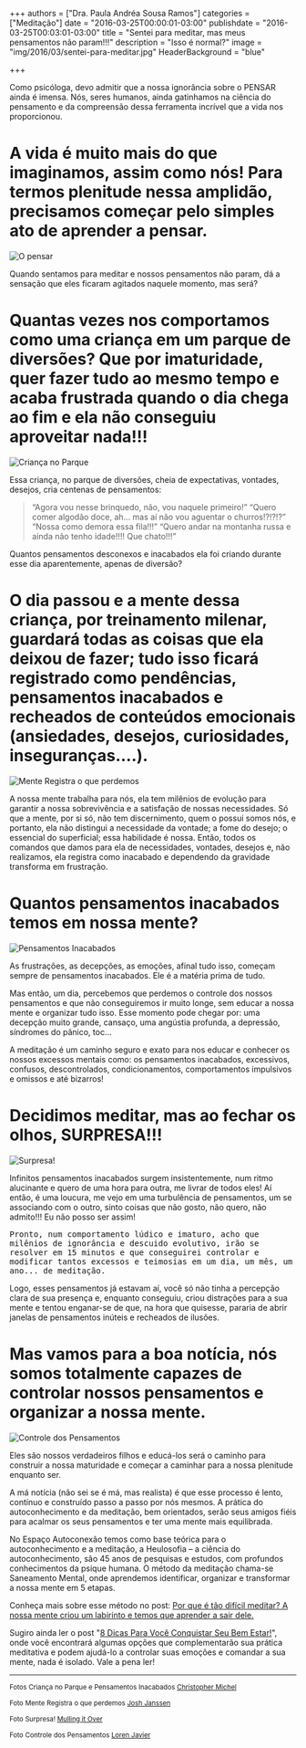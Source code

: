 +++
authors = ["Dra. Paula Andréa Sousa Ramos"]
categories = ["Meditação"]
date = "2016-03-25T00:00:01-03:00"
publishdate = "2016-03-25T00:03:01-03:00"
title = "Sentei para meditar, mas meus pensamentos não param!!!"
description = "Isso é normal?"
image = "img/2016/03/sentei-para-meditar.jpg"
HeaderBackground = "blue"

+++



Como psicóloga, devo admitir que a nossa ignorância sobre o PENSAR ainda é imensa. Nós, seres humanos, ainda gatinhamos na ciência do pensamento e da compreensão dessa ferramenta incrível que a vida nos proporcionou.

# A vida é muito mais do que imaginamos, assim como nós! Para termos plenitude nessa amplidão, precisamos começar pelo simples ato de aprender a pensar.

![O pensar](https://s3-sa-east-1.amazonaws.com/blog.autoconexao.org.br/img/2016/02/o-pensar.jpg)

Quando sentamos para meditar e nossos pensamentos não param, dá a sensação que eles ficaram agitados naquele momento, mas será?

# Quantas vezes nos comportamos como uma criança em um parque de diversões? Que por imaturidade, quer fazer tudo ao mesmo tempo e acaba frustrada quando o dia chega ao fim e ela não conseguiu aproveitar nada!!!

![Criança no Parque](https://s3-sa-east-1.amazonaws.com/blog.autoconexao.org.br/img/2016/03/crianca-no-parque.jpg)

Essa criança, no parque de diversões, cheia de expectativas, vontades, desejos, cria centenas de pensamentos:

> “Agora vou nesse brinquedo, não, vou naquele primeiro!”
“Quero comer algodão doce, ah... mas aí não vou aguentar o churros!?!?!?”
“Nossa como demora essa fila!!!”
“Quero andar na montanha russa e ainda não tenho idade!!!! Que chato!!!”

Quantos pensamentos desconexos e inacabados ela foi criando durante esse dia aparentemente, apenas de diversão?

# O dia passou e a mente dessa criança, por treinamento milenar, guardará todas as coisas que ela deixou de fazer; tudo isso ficará registrado como pendências, pensamentos inacabados e recheados de conteúdos emocionais (ansiedades, desejos, curiosidades, inseguranças....).

![Mente Registra o que perdemos](https://s3-sa-east-1.amazonaws.com/blog.autoconexao.org.br/img/2016/03/mente-registra-o-que-perdemos.jpg)

A nossa mente trabalha para nós, ela tem milênios de evolução para garantir a nossa sobrevivência e a satisfação de nossas necessidades. Só que a mente, por si só, não tem discernimento, quem o possui somos nós, e portanto, ela não distingui a necessidade da vontade; a fome do desejo; o essencial do superficial; essa habilidade é nossa. Então, todos os comandos que damos para ela de necessidades, vontades, desejos e, não realizamos, ela registra como inacabado e dependendo da gravidade transforma em frustração.

# Quantos pensamentos inacabados temos em nossa mente?

![Pensamentos Inacabados](https://s3-sa-east-1.amazonaws.com/blog.autoconexao.org.br/img/2016/03/o-que-fazer-com-os-pensamentos-inacabados.jpg)

As frustrações, as decepções, as emoções, afinal tudo isso, começam sempre de pensamentos inacabados. Ele é a matéria prima de tudo.

Mas então, um dia, percebemos que perdemos o controle dos nossos pensamentos e que não conseguiremos ir muito longe, sem educar a nossa mente e organizar tudo isso. Esse momento pode chegar por: uma decepção muito grande, cansaço, uma angústia profunda, a depressão, síndromes do pânico, toc...

A meditação é um caminho seguro e exato para nos educar e conhecer os nossos excessos mentais como: os pensamentos inacabados, excessivos, confusos, descontrolados, condicionamentos, comportamentos impulsivos e omissos e até bizarros!  

# Decidimos meditar, mas ao fechar os olhos, SURPRESA!!!

![Surpresa!](https://s3-sa-east-1.amazonaws.com/blog.autoconexao.org.br/img/2016/03/surpresa.jpg)

Infinitos pensamentos inacabados surgem insistentemente, num ritmo alucinante e quero de uma hora para outra, me livrar de todos eles! Aí então, é uma loucura, me vejo em uma turbulência de pensamentos, um se associando com o outro, sinto coisas que não gosto, não quero, não admito!!! Eu não posso ser assim!

<kbd>Pronto, num comportamento lúdico e imaturo, acho que milênios de ignorância e descuido evolutivo, irão se resolver em 15 minutos e que conseguirei controlar e modificar tantos excessos e teimosias em um dia, um mês, um ano... de meditação.</kbd>

Logo, esses pensamentos já estavam aí, você só não tinha a percepção clara de sua presença e, enquanto conseguiu, criou distrações para a sua mente e tentou enganar-se de que, na hora que quisesse, pararia de abrir janelas de pensamentos inúteis e recheados de ilusões.

# Mas vamos para a boa notícia, nós somos totalmente capazes de controlar nossos pensamentos e organizar a nossa mente.

![Controle dos Pensamentos](https://s3-sa-east-1.amazonaws.com/blog.autoconexao.org.br/img/2016/03/fogos-de-artificio.jpg)

Eles são nossos verdadeiros filhos e educá-los será o caminho para construir a nossa maturidade e começar a caminhar para a nossa plenitude enquanto ser.

A má notícia (não sei se é má, mas realista) é que esse processo é lento, contínuo e construído passo a passo por nós mesmos. A prática do autoconhecimento e da meditação, bem orientados, serão seus amigos fiéis para acalmar os seus pensamentos e ter uma mente mais equilibrada.

No Espaço Autoconexão temos como base teórica para o autoconhecimento e a meditação, a Heulosofia – a ciência do autoconhecimento, são 45 anos de pesquisas e estudos, com profundos conhecimentos da psique humana. O método da meditação chama-se Saneamento Mental, onde aprendemos identificar, organizar e transformar a nossa mente em 5 etapas.

Conheça mais sobre esse método no  post: [Por que é tão difícil meditar? A nossa mente criou um labirinto e temos que aprender a sair dele.](http://blog.autoconexao.org.br/post/2016/03/por-que-e-tao-dificil-meditar/)

Sugiro ainda ler o post "[8 Dicas Para Você Conquistar Seu Bem Estar!][5aabe0b9]", onde você encontrará algumas opções que complementarão sua prática meditativa e podem ajudá-lo a controlar suas emoções e comandar a sua mente, nada é isolado. Vale a pena ler!

  [5aabe0b9]: http://blog.autoconexao.org.br/post/2016/03/8-dicas-para-voce-conquistar-seu-bem-estar/ "8 Dicas Para Você Conquistar Seu Bem Estar!"



  ---
<small>Fotos Criança no Parque e Pensamentos Inacabados [Christopher Michel](https://www.flickr.com/photos/cmichel67/)</small>

<small>Foto Mente Registra o que perdemos [Josh Janssen](https://www.flickr.com/photos/mediaflex/)</small>

<small>Foto Surpresa! [Mulling it Over](https://www.flickr.com/photos/mullingitover/)</small>

<small>Foto Controle dos Pensamentos [Loren Javier](https://www.flickr.com/photos/lorenjavier/)</small>
